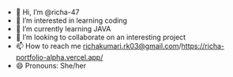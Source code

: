 - 👋 Hi, I’m @richa-47
- 👀 I’m interested in learning coding 
- 🌱 I’m currently learning JAVA 
- 💞️ I’m looking to collaborate on an interesting project
- 📫 How to reach me richakumari.rk03@gmail.com/https://richa-portfolio-alpha.vercel.app/
- 😄 Pronouns: She/her

<!---
richa-47/richa-47 is a ✨ special ✨ repository because its `README.md` (this file) appears on your GitHub profile.
You can click the Preview link to view your changes.
--->
